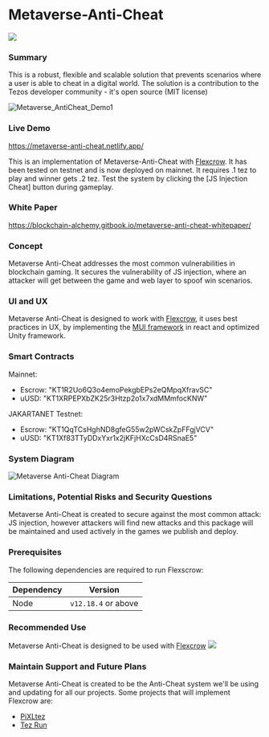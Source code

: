 # Metaverse-Anti-Cheat
[![](https://img.shields.io/badge/license-MIT-brightgreen)](LICENSE)

### Summary

This is a robust, flexible and scalable solution that prevents scenarios where a user is able to cheat in a digital world.
The solution is a contribution to the Tezos developer community - it's open source (MIT license)

![Metaverse_AntiCheat_Demo1](https://user-images.githubusercontent.com/2120817/205599045-5d3c278b-5b8e-4fdf-87a7-23bf3ce6057c.gif)

### Live Demo

https://metaverse-anti-cheat.netlify.app/ 

This is an implementation of Metaverse-Anti-Cheat with [Flexcrow](https://github.com/Blockchain-Alchemy/Flexscrow). It has been tested on testnet and is now deployed on mainnet. It requires .1 tez to play and winner gets .2 tez. Test the system by clicking the [JS Injection Cheat] button during gameplay.

### White Paper

https://blockchain-alchemy.gitbook.io/metaverse-anti-cheat-whitepaper/

### Concept
Metaverse Anti-Cheat addresses the most common vulnerabilities in blockchain gaming. It secures the vulnerability of JS injection, where an attacker will get between the game and web layer to spoof win scenarios.

### UI and UX

Metaverse Anti-Cheat is designed to work with [Flexcrow](https://github.com/Blockchain-Alchemy/Flexscrow), it uses best practices in UX, by implementing the [MUI  framework](https://mui.com/) in react and optimized Unity framework. 

### Smart Contracts

Mainnet:
- Escrow: "KT1R2Uo6Q3o4emoPekgbEPs2eQMpqXfravSC"
- uUSD: "KT1XRPEPXbZK25r3Htzp2o1x7xdMMmfocKNW"

JAKARTANET Testnet:
- Escrow: "KT1QqTCsHghND8gfeG55w2pWCskZpFFgjVCV"
- uUSD: "KT1Xf83TTyDDxYxr1x2jKFjHXcCsD4RSnaE5"


### System Diagram
![Metaverse Anti-Cheat Diagram](https://user-images.githubusercontent.com/2120817/205766758-ecb04f70-9294-4eb7-be48-aa3c6ee19957.jpg)

### Limitations, Potential Risks and Security Questions
Metaverse Anti-Cheat is created to secure against the most common attack: JS injection, however attackers will find new attacks and this package will be maintained and used actively in the games we publish and deploy.

### Prerequisites
The following dependencies are required to run Flexscrow:

| Dependency | Version             |
| ---------- | ------------------- |
| Node       | `v12.18.4` or above |

### Recommended Use

Metaverse Anti-Cheat is designed to be used with [Flexcrow](https://github.com/Blockchain-Alchemy/Flexscrow) [![](https://img.shields.io/badge/license-MIT-brightgreen)](LICENSE)

### Maintain Support and Future Plans
Metaverse Anti-Cheat  is created to be the Anti-Cheat system we'll be using and updating for all our projects. Some projects that will implement Flexcrow are:
- [PiXLtez](https://github.com/PiXLtez/PiXL-Public)
- [Tez Run](https://github.com/Blockchain-Alchemy/Tez-Run-Public)

